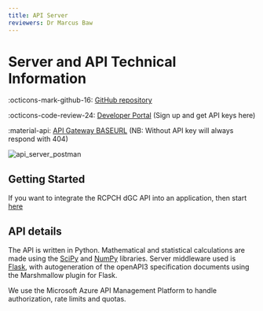 ```yaml
---
title: API Server
reviewers: Dr Marcus Baw
---
```


# Server and API Technical Information

:octicons-mark-github-16: [GitHub repository](https://github.com/rcpch/digital-growth-charts-server)

:octicons-code-review-24: [Developer Portal](https://dev.rcpch.ac.uk) (Sign up and get API keys here)  

:material-api: [API Gateway BASEURL](https://api.rcpch.ac.uk) (NB: Without API key will always respond with 404)

![api_server_postman](../_assets/api_server_postman.png)

## Getting Started

If you want to integrate the RCPCH dGC API into an application, then start [here](../integrator/getting-started.md)

## API details

The API is written in Python. Mathematical and statistical calculations are made using the [SciPy](https://www.scipy.org/) and [NumPy](https://numpy.org/) libraries. Server middleware used is [Flask](https://flask.palletsprojects.com/en/1.1.x/quickstart/), with autogeneration of the openAPI3 specification documents using the Marshmallow plugin for Flask.

We use the Microsoft Azure API Management Platform to handle authorization, rate limits and quotas.